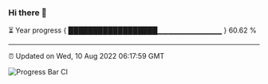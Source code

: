 ### Hi there 👋

⏳ Year progress { ██████████████████▁▁▁▁▁▁▁▁▁▁▁▁ } 60.62 %

---

⏰ Updated on Wed, 10 Aug 2022 06:17:59 GMT

![Progress Bar CI](https://github.com/liununu/liununu/workflows/Progress%20Bar%20CI/badge.svg)
